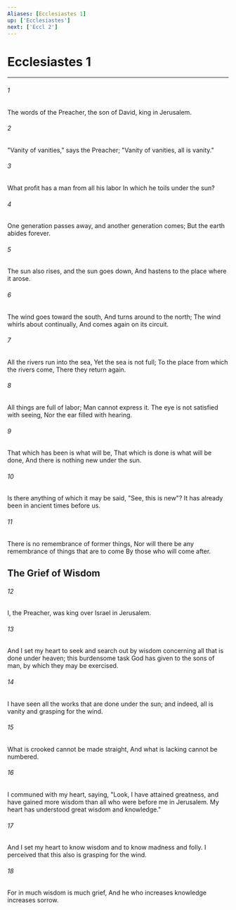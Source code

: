```yaml
---
Aliases: [Ecclesiastes 1]
up: ['Ecclesiastes']
next: ['Eccl 2']
---
```

# Ecclesiastes 1

***


###### 1 
The words of the Preacher, the son of David, king in Jerusalem. 

###### 2 
"Vanity of vanities," says the Preacher; "Vanity of vanities, all is vanity." 

###### 3 
What profit has a man from all his labor In which he toils under the sun? 

###### 4 
One generation passes away, and another generation comes; But the earth abides forever. 

###### 5 
The sun also rises, and the sun goes down, And hastens to the place where it arose. 

###### 6 
The wind goes toward the south, And turns around to the north; The wind whirls about continually, And comes again on its circuit. 

###### 7 
All the rivers run into the sea, Yet the sea is not full; To the place from which the rivers come, There they return again. 

###### 8 
All things are full of labor; Man cannot express it. The eye is not satisfied with seeing, Nor the ear filled with hearing. 

###### 9 
That which has been is what will be, That which is done is what will be done, And there is nothing new under the sun. 

###### 10 
Is there anything of which it may be said, "See, this is new"? It has already been in ancient times before us. 

###### 11 
There is no remembrance of former things, Nor will there be any remembrance of things that are to come By those who will come after.

## The Grief of Wisdom 

###### 12 
I, the Preacher, was king over Israel in Jerusalem. 

###### 13 
And I set my heart to seek and search out by wisdom concerning all that is done under heaven; this burdensome task God has given to the sons of man, by which they may be exercised. 

###### 14 
I have seen all the works that are done under the sun; and indeed, all is vanity and grasping for the wind. 

###### 15 
What is crooked cannot be made straight, And what is lacking cannot be numbered. 

###### 16 
I communed with my heart, saying, "Look, I have attained greatness, and have gained more wisdom than all who were before me in Jerusalem. My heart has understood great wisdom and knowledge." 

###### 17 
And I set my heart to know wisdom and to know madness and folly. I perceived that this also is grasping for the wind. 

###### 18 
For in much wisdom is much grief, And he who increases knowledge increases sorrow.
